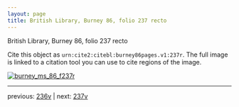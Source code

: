 ```yaml
---
layout: page
title: British Library, Burney 86, folio 237 recto
---
```


British Library, Burney 86, folio 237 recto

Cite this object as `urn:cite2:citebl:burney86pages.v1:237r`.  The full image is linked to a citation tool you can use to cite regions of the image.

[![burney_ms_86_f237r](http://www.homermultitext.org/iipsrv?IIIF=/project/homer/pyramidal/deepzoom/citebl/burney86imgs/v1/burney_ms_86_f237r.tif/full/800,/0/default.jpg)](http://www.homermultitext.org/ict2/?urn=urn:cite2:citebl:burney86imgs.v1:burney_ms_86_f237r) 

---

previous:  [236v](../236v/) | next: [237v](../237v/)